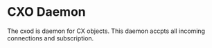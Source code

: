 CXO Daemon
==========

The cxod is daemon for CX objects. This daemon accpts all incoming
connections and subscription.
